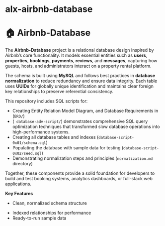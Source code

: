 # alx-airbnb-database

# 🏠 Airbnb-Database

The **Airbnb-Database** project is a relational database design inspired by Airbnb’s core functionality. It models essential entities such as **users**, **properties**, **bookings**, **payments**, **reviews**, and **messages**, capturing how guests, hosts, and administrators interact on a property rental platform.  

The schema is built using **MySQL** and follows best practices in **database normalization** to reduce redundancy and ensure data integrity. Each table uses **UUIDs** for globally unique identification and maintains clear foreign key relationships to preserve referential consistency.  

This repository includes SQL scripts for:
- Creating Entity Relation Model Diagram, and Database Requirements in (`ERD/`)
- (` database-adv-script/`) demonstrates comprehensive SQL query optimization techniques that transformed slow database operations into high-performance systems.
- Creating all database tables and indexes (`database-script-0x01/schema.sql`)
- Populating the database with sample data for testing (`database-script-0x02/seed.sql`)
- Demonstrating normalization steps and principles (`normalization.md` directory)

Together, these components provide a solid foundation for developers to build and test booking systems, analytics dashboards, or full-stack web applications.  

**Key Features**
- Clean, normalized schema structure  
<!-- Automated UUID generation via `pgcrypto`  -->
- Indexed relationships for performance  
- Ready-to-run sample data  

<!--
**Getting Started**
```bash
psql -U <username> -d <database_name> -f schema.sql
psql -U <username> -d <database_name> -f seed.sql
->

